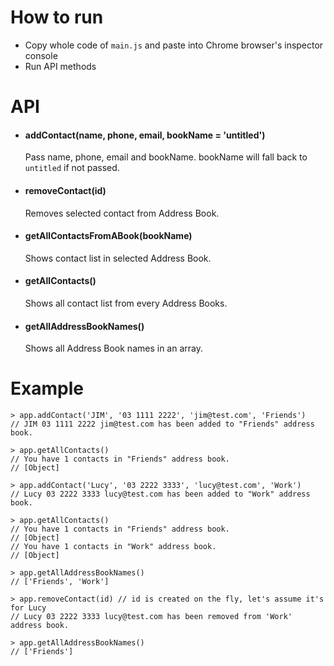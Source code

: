 # How to run
- Copy whole code of `main.js` and paste into Chrome browser's inspector console
- Run API methods

# API

- #### addContact(name, phone, email, bookName = 'untitled')
  Pass name, phone, email and bookName. bookName will fall back to `untitled` if not passed.

- #### removeContact(id)
  Removes selected contact from Address Book.

- #### getAllContactsFromABook(bookName)
  Shows contact list in selected Address Book.

- #### getAllContacts()
  Shows all contact list from every Address Books.

- #### getAllAddressBookNames()
  Shows all Address Book names in an array.

# Example
```
> app.addContact('JIM', '03 1111 2222', 'jim@test.com', 'Friends')
// JIM 03 1111 2222 jim@test.com has been added to "Friends" address book.

> app.getAllContacts()
// You have 1 contacts in "Friends" address book.
// [Object]

> app.addContact('Lucy', '03 2222 3333', 'lucy@test.com', 'Work')
// Lucy 03 2222 3333 lucy@test.com has been added to "Work" address book.

> app.getAllContacts()
// You have 1 contacts in "Friends" address book.
// [Object]
// You have 1 contacts in "Work" address book.
// [Object]

> app.getAllAddressBookNames()
// ['Friends', 'Work']

> app.removeContact(id) // id is created on the fly, let's assume it's for Lucy
// Lucy 03 2222 3333 lucy@test.com has been removed from 'Work' address book.

> app.getAllAddressBookNames()
// ['Friends']
```
